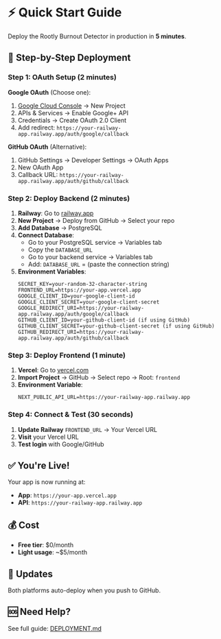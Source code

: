 # ⚡ Quick Start Guide

Deploy the Rootly Burnout Detector in production in **5 minutes**.

## 🚀 Step-by-Step Deployment

### Step 1: OAuth Setup (2 minutes)

**Google OAuth** (Choose one):
1. [Google Cloud Console](https://console.cloud.google.com/) → New Project
2. APIs & Services → Enable Google+ API  
3. Credentials → Create OAuth 2.0 Client
4. Add redirect: `https://your-railway-app.railway.app/auth/google/callback`

**GitHub OAuth** (Alternative):
1. GitHub Settings → Developer Settings → OAuth Apps
2. New OAuth App
3. Callback URL: `https://your-railway-app.railway.app/auth/github/callback`

### Step 2: Deploy Backend (2 minutes)

1. **Railway**: Go to [railway.app](https://railway.app)
2. **New Project** → Deploy from GitHub → Select your repo
3. **Add Database** → PostgreSQL
4. **Connect Database**: 
   - Go to your PostgreSQL service → Variables tab
   - Copy the `DATABASE_URL` 
   - Go to your backend service → Variables tab
   - Add: `DATABASE_URL` = (paste the connection string)
5. **Environment Variables**:
   ```
   SECRET_KEY=your-random-32-character-string
   FRONTEND_URL=https://your-app.vercel.app
   GOOGLE_CLIENT_ID=your-google-client-id
   GOOGLE_CLIENT_SECRET=your-google-client-secret
   GOOGLE_REDIRECT_URI=https://your-railway-app.railway.app/auth/google/callback
   GITHUB_CLIENT_ID=your-github-client-id (if using GitHub)
   GITHUB_CLIENT_SECRET=your-github-client-secret (if using GitHub)
   GITHUB_REDIRECT_URI=https://your-railway-app.railway.app/auth/github/callback
   ```

### Step 3: Deploy Frontend (1 minute)

1. **Vercel**: Go to [vercel.com](https://vercel.com)
2. **Import Project** → GitHub → Select repo → Root: `frontend`
3. **Environment Variable**:
   ```
   NEXT_PUBLIC_API_URL=https://your-railway-app.railway.app
   ```

### Step 4: Connect & Test (30 seconds)

1. **Update Railway** `FRONTEND_URL` → Your Vercel URL
2. **Visit** your Vercel URL
3. **Test login** with Google/GitHub

## ✅ You're Live!

Your app is now running at:
- **App**: `https://your-app.vercel.app`
- **API**: `https://your-railway-app.railway.app`

## 💰 Cost
- **Free tier**: $0/month
- **Light usage**: ~$5/month

## 🔄 Updates
Both platforms auto-deploy when you push to GitHub.

## 🆘 Need Help?
See full guide: [DEPLOYMENT.md](DEPLOYMENT.md)